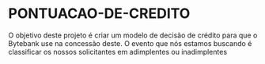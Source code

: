 # PONTUACAO-DE-CREDITO
O objetivo deste projeto é criar um modelo de decisão de crédito para que o Bytebank use na concessão deste. O evento que nós estamos buscando é classificar os nossos solicitantes em adimplentes ou inadimplentes
